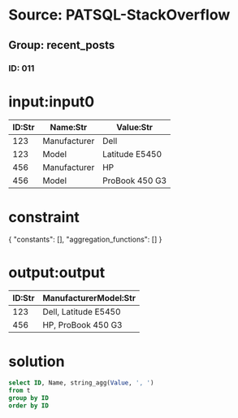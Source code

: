 # Source: PATSQL-StackOverflow
## Group: recent_posts
### ID: 011

# input:input0

| ID:Str | Name:Str | Value:Str |
|---|---|---|
| 123 | Manufacturer | Dell |
| 123 | Model | Latitude E5450 |
| 456 | Manufacturer | HP |
| 456 | Model | ProBook 450 G3 |

# constraint

{
  "constants": [],
  "aggregation_functions": []
}

# output:output

| ID:Str | ManufacturerModel:Str |
|---|---|
| 123 | Dell, Latitude E5450 |
| 456 | HP, ProBook 450 G3 |

# solution

```sql
select ID, Name, string_agg(Value, ', ')
from t
group by ID
order by ID
```
